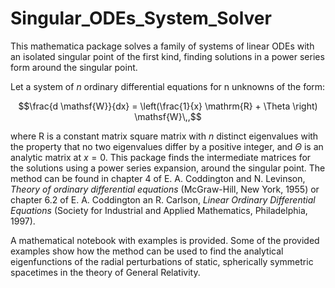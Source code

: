 # Singular_ODEs_System_Solver
This mathematica package solves a family of systems of linear ODEs with an isolated singular point of the first kind, finding solutions in a power series form around the singular point.


Let a system of $n$ ordinary differential equations for n unknowns of the form:
```math
\frac{d \mathsf{W}}{dx} = \left(\frac{1}{x} \mathrm{R} + \Theta \right) \mathsf{W}\,,
```
where $\mathrm{R}$ is a constant matrix square matrix with $n$ distinct eigenvalues with the property that no two eigenvalues differ
by a positive integer, and $\Theta$ is an analytic matrix at $x=0$. This package finds the intermediate matrices for the solutions using a power series expansion, around the singular point.
The method can be found in chapter 4 of E. A. Coddington and N. Levinson, *Theory of ordinary differential equations* (McGraw-Hill, New York, 1955) or chapter 6.2 of E. A. Coddington an R. Carlson, *Linear Ordinary Differential Equations* (Society for Industrial and Applied Mathematics, Philadelphia, 1997).

A mathematical notebook with examples is provided. Some of the provided examples show how the method can be used to find the analytical eigenfunctions of the radial perturbations of static, spherically symmetric spacetimes in the theory of General Relativity.   
